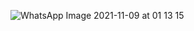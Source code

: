 ![WhatsApp Image 2021-11-09 at 01 13 15](https://user-images.githubusercontent.com/77659209/150442216-eba1ea5c-a804-42cb-818e-c3c71f6031e0.jpeg)
